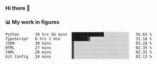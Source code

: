 ### Hi there 👋

### 📊 My work in figures

<!--START_SECTION:waka-->

```text
Python       10 hrs 56 mins  ██████████████░░░░░░░░░░░   56.63 %
TypeScript   6 hrs 1 min     ███████▓░░░░░░░░░░░░░░░░░   31.18 %
JSON         38 mins         ▓░░░░░░░░░░░░░░░░░░░░░░░░   03.28 %
HTML         27 mins         ▓░░░░░░░░░░░░░░░░░░░░░░░░   02.35 %
YAML         26 mins         ▓░░░░░░░░░░░░░░░░░░░░░░░░   02.31 %
Git Config   24 mins         ▓░░░░░░░░░░░░░░░░░░░░░░░░   02.13 %
```

<!--END_SECTION:waka-->
